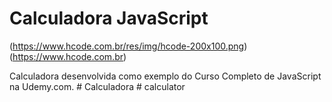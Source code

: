 # Calculadora JavaScript

(https://www.hcode.com.br/res/img/hcode-200x100.png)
(https://www.hcode.com.br)

Calculadora desenvolvida como exemplo do Curso Completo de JavaScript na Udemy.com.
#   C a l c u l a d o r a  
 #   c a l c u l a t o r  
 